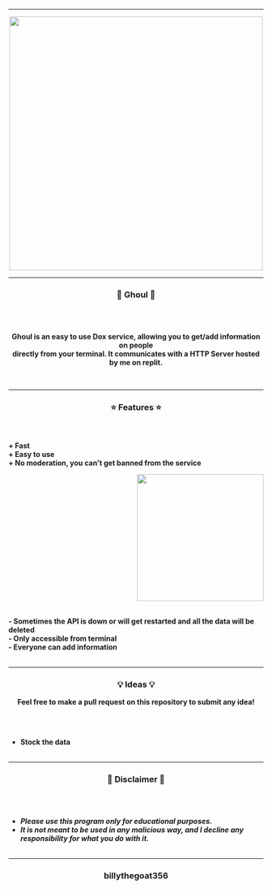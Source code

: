 -----

<p align="center">
<img src="https://repository-images.githubusercontent.com/401381093/06ff31b0-5540-4775-bf79-6abd1ac1b33f", width="500", height="500">
</p>

-----

### <p align="center">👻 Ghoul 👻</p>

<br><br>
<p align="center">
  <strong>Ghoul is an easy to use Dox service, allowing you to get/add information on people</strong>
  <br>
  <strong>directly from your terminal. It communicates with a HTTP Server hosted by me on replit.</strong>
</p>
<br>

-----

### <p align="center">⭐ Features ⭐</p>

<br><br>
<strong>+ Fast</strong>
<br>
<strong>+ Easy to use</strong>
<br>
<strong>+ No moderation, you can't get banned from the service</strong>
<br>

<p align="right">
<img src="https://repository-images.githubusercontent.com/401381093/06ff31b0-5540-4775-bf79-6abd1ac1b33f" width="250", height="250">
</p>

<br>
<strong>- Sometimes the API is down or will get restarted and all the data will be deleted</strong>
<br>
<strong>- Only accessible from terminal</strong>
<br>
<strong>- Everyone can add information</strong>
<br><br>

-----

### <p align="center">💡 Ideas 💡</p>

<p align="center"><strong>Feel free to make a pull request on this repository to submit any idea!</strong</p>

<br><br>
* Stock the data
<br><br>

-----

### <p align="center">📌 Disclaimer 📌</p>

<br><br>
* ***Please use this program only for educational purposes.***
* ***It is not meant to be used in any malicious way, and I decline any responsibility for what you do with it.***
<br><br>

-----

### <p align="center">billythegoat356</p>
